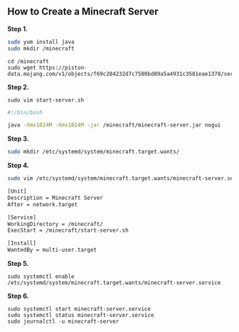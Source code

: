 ## How to Create a Minecraft Server

**Step 1.** 
```bash
sudo yum install java
sudo mkdir /minecraft
```
```
cd /minecraft
sudo wget https://piston-data.mojang.com/v1/objects/f69c284232d7c7580bd89a5a4931c3581eae1378/server.jar
```

**Step 2.**
```
sudo vim start-server.sh
```
```bash
#!/bin/bash

java -Xmx1024M -Xms1024M -jar /minecraft/minecraft-server.jar nogui
```

**Step 3.**
```bash
sudo mkdir /etc/systemd/system/minecraft.target.wants/
```

**Step 4.**
```bash
sudo vim /etc/systemd/system/minecraft.target.wants/minecraft-server.service
```

```bash
[Unit]
Description = Minecraft Server
After = network.target

[Service]
WorkingDirectory = /minecraft/
ExecStart = /minecraft/start-server.sh

[Install]
WantedBy = multi-user.target
```

**Step 5.**
```
sudo systemctl enable /etc/systemd/system/minecraft.target.wants/minecraft-server.service
```

**Step 6.**
```
sudo systemctl start minecraft-server.service
sudo systemctl status minecraft-server.service
sudo journalctl -u minecraft-server
```
